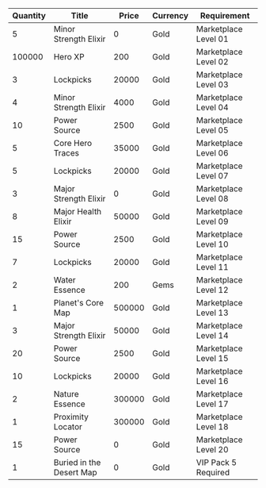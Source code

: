| Quantity | Title | Price | Currency |  Requirement |
| -------- | ----- | ----- | -------- |  ----------- |
| 5 | Minor Strength Elixir | 0 | Gold | Marketplace Level 01 |
| 100000 | Hero XP | 200 | Gold | Marketplace Level 02 |
| 3 | Lockpicks | 20000 | Gold | Marketplace Level 03 |
| 4 | Minor Strength Elixir | 4000 | Gold | Marketplace Level 04 |
| 10 | Power Source | 2500 | Gold | Marketplace Level 05 |
| 5 | Core Hero Traces | 35000 | Gold | Marketplace Level 06 |
| 5 | Lockpicks | 20000 | Gold | Marketplace Level 07 |
| 3 | Major Strength Elixir | 0 | Gold | Marketplace Level 08 |
| 8 | Major Health Elixir | 50000 | Gold | Marketplace Level 09 |
| 15 | Power Source | 2500 | Gold | Marketplace Level 10 |
| 7 | Lockpicks | 20000 | Gold | Marketplace Level 11 |
| 2 | Water Essence | 200 | Gems | Marketplace Level 12 |
| 1 | Planet's Core Map | 500000 | Gold | Marketplace Level 13 |
| 3 | Major Strength Elixir | 50000 | Gold | Marketplace Level 14 |
| 20 | Power Source | 2500 | Gold | Marketplace Level 15 |
| 10 | Lockpicks | 20000 | Gold | Marketplace Level 16 |
| 2 | Nature Essence | 300000 | Gold | Marketplace Level 17 |
| 1 | Proximity Locator | 300000 | Gold | Marketplace Level 18 |
| 15 | Power Source | 0 | Gold | Marketplace Level 20 |
| 1 | Buried in the Desert Map | 0 | Gold | VIP Pack 5 Required |
